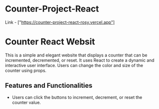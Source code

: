 # Counter-Project-React

Link - ["https://counter-project-react-rosy.vercel.app"]

# Counter React Websit
This is a simple and elegant website that displays a counter that can be incremented, decremented, or reset. It uses React to create a dynamic and interactive user interface. Users can change the color and size of the counter using props.

## Features and Functionalities
- Users can click the buttons to increment, decrement, or reset the counter value.
